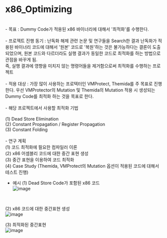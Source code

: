 # x86_Optimizing
<br>
- 목표 : Dummy Code가 적용된 x86 바이너리에 대해서 '최적화'를 수행한다.<br>
<br>
- 프로젝트 진행 동기 : 난독화 해제 관련 논문 및 연구들을 Search한 결과 난독화가 적용된 바이너리 코드에 대해서 '원본' 코드로 '복원'하는 것은 불가능하다는 결론이 도출되었으며, 원본 코드와 다르더라도 실행 결과가 동일한 코드로 최적화를 하는 방법으로 관점을 바꾸게 됨.<br>
즉, 실행 결과에 영향을 미치지 않는 명령어들을 제거함으로써 최적화를 수행하는 프로젝트<br>
<br>
- 적용 대상 : 가장 많이 사용하는 프로텍터인 VMProtect, Themida를 주 목표로 진행한다. 우선 VMProtector의 Mutation 및 Themida의 Mutation 적용 시 생성되는 Dummy Code를 최적화 하는 것을 목표로 한다.<br>
<br>
- 해당 프로젝트에서 사용할 최적화 기법<br><br>
    (1) Dead Store Elimination<br>
    (2) Constant Propagation / Register Propagation<br>
    (3) Constant Folding<br>
<br>
- 연구 계획<br>
    (1) 코드 최적화에 필요한 컴파일러 이론<br>
    (2) x86 어셈블리 코드에 대한 중간 표현 생성<br>
    (3) 중간 표현을 이용하여 코드 최적화<br>
    (4) Case Study (Themida, VMProtect의 Mutation 옵션이 적용된 코드에 대해서 테스트 진행)<br>

- 예시
(1) Dead Store Code가 포함된 x86 코드<br>
![image](https://user-images.githubusercontent.com/15829327/236723085-104c7817-03c2-452c-afa5-fcf1dfa7fe31.png)
<br>

(2) x86 코드에 대한 중간표현 생성<br>
![image](https://user-images.githubusercontent.com/15829327/236723160-22374843-4206-44ce-b431-5446805cce70.png)
<br>

(3) 최적화된 중간표현<br>
![image](https://user-images.githubusercontent.com/15829327/236723268-f46f354f-7d55-44dc-ba15-f5b3ce3512b9.png)
<br>
